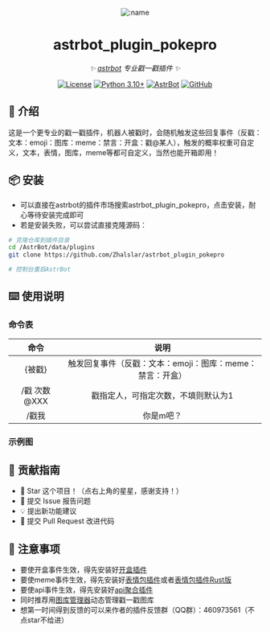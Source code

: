 
<div align="center">

![:name](https://count.getloli.com/@astrbot_plugin_pokepro?name=astrbot_plugin_pokepro&theme=minecraft&padding=6&offset=0&align=top&scale=1&pixelated=1&darkmode=auto)

# astrbot_plugin_pokepro

_✨ [astrbot](https://github.com/AstrBotDevs/AstrBot) 专业戳一戳插件 ✨_  

[![License](https://img.shields.io/badge/License-MIT-green.svg)](https://opensource.org/licenses/MIT)
[![Python 3.10+](https://img.shields.io/badge/Python-3.10%2B-blue.svg)](https://www.python.org/)
[![AstrBot](https://img.shields.io/badge/AstrBot-3.4%2B-orange.svg)](https://github.com/Soulter/AstrBot)
[![GitHub](https://img.shields.io/badge/作者-Zhalslar-blue)](https://github.com/Zhalslar)

</div>

## 🤝 介绍

这是一个更专业的戳一戳插件，机器人被戳时，会随机触发这些回复事件（反戳：文本：emoji：图库：meme：禁言：开盒：戳@某人），触发的概率权重可自定义，文本，表情，图库，meme等都可自定义，当然也能开箱即用！

## 📦 安装

- 可以直接在astrbot的插件市场搜索astrbot_plugin_pokepro，点击安装，耐心等待安装完成即可
- 若是安装失败，可以尝试直接克隆源码：

```bash
# 克隆仓库到插件目录
cd /AstrBot/data/plugins
git clone https://github.com/Zhalslar/astrbot_plugin_pokepro

# 控制台重启AstrBot
```

## ⌨️ 使用说明

### 命令表

|     命令      |                    说明                    |
|:-------------:|:-----------------------------------------------:|
| {被戳}   | 触发回复事件（反戳：文本：emoji：图库：meme：禁言：开盒） |
| /戳 次数@XXX | 戳指定人，可指定次数，不填则默认为1  |
| /戳我   |   你是m吧？  |

### 示例图

## 👥 贡献指南

- 🌟 Star 这个项目！（点右上角的星星，感谢支持！）
- 🐛 提交 Issue 报告问题
- 💡 提出新功能建议
- 🔧 提交 Pull Request 改进代码

## 📌 注意事项

- 要使开盒事件生效，得先安装好[开盒插件](https://github.com/Zhalslar/astrbot_plugin_box)
- 要使meme事件生效，得先安装好[表情包插件](https://github.com/Zhalslar/astrbot_plugin_memelite)或者[表情包插件Rust版](https://github.com/Zhalslar/astrbot_plugin_memelite_rs)
- 要使api事件生效，得先安装好[api聚合插件](https://github.com/Zhalslar/astrbot_plugin_apis)
- 同时推荐用[图库管理器](https://github.com/Zhalslar/astrbot_plugin_gallery)动态管理戳一戳图库
- 想第一时间得到反馈的可以来作者的插件反馈群（QQ群）：460973561（不点star不给进）
